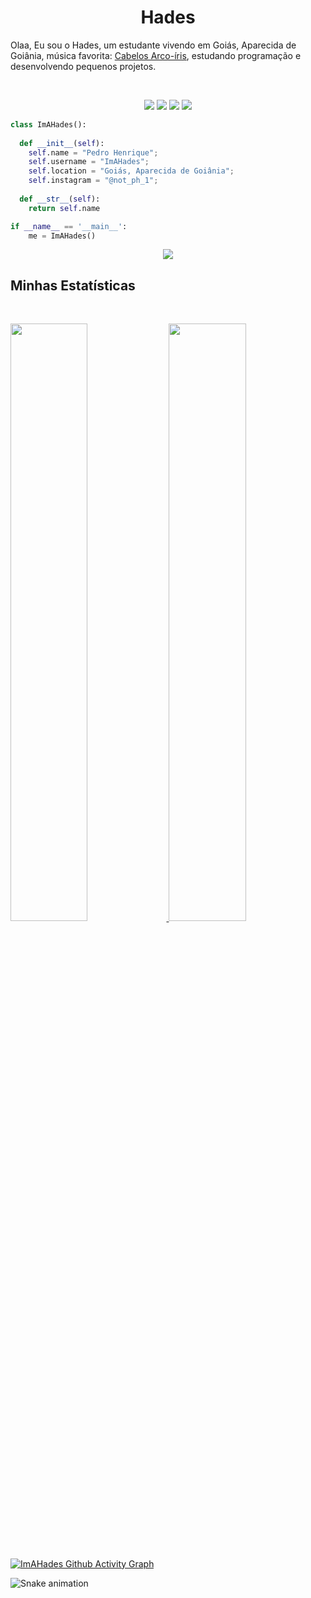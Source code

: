 <h1 align="center">
  <b>Hades</b>
</h1>

Olaa, Eu sou o Hades, um estudante vivendo em Goiás, Aparecida de Goiânia, música favorita: 
<a href="https://www.youtube.com/watch?v=_WfBQBbaDZ4">Cabelos Arco-íris</a>, 
estudando programação e desenvolvendo pequenos projetos.

<br>

<p>
<div align="center">
  <img src="https://img.shields.io/badge/-HTML-c58545?style=for-the-badge&logo=html5&logoColor=c58545&labelColor=282828">
  <img src="https://img.shields.io/badge/-CSS-d1a01f?style=for-the-badge&logo=css3&logoColor=d1a01f&labelColor=282828">
  <img src="https://img.shields.io/badge/-Python-98b982?style=for-the-badge&logo=python&logoColor=98b982&labelColor=282828">
  <img src="https://img.shields.io/badge/-Java-98b982?style=for-the-badge&logo=java&logoColor=98b982&labelColor=282828">
</div>
</p>

```python
class ImAHades():
    
  def __init__(self):
    self.name = "Pedro Henrique";
    self.username = "ImAHades";
    self.location = "Goiás, Aparecida de Goiânia";
    self.instagram = "@not_ph_1";
  
  def __str__(self):
    return self.name

if __name__ == '__main__':
    me = ImAHades()
```

<div align="center">
  <a href="https://open.spotify.com/user/31vzxqncbvslztn4rv7hev6yy7qa">
    <img src="https://readme-spotify-tingz.vercel.app/api/now-playing">
  </a>
</div>

<!--
<div align="center">
  <a href="https://open.spotify.com/user/31vzxqncbvslztn4rv7hev6yy7qa">
    <img src="https://spotify-readme-theta-virid.vercel.app/api?scan=true&theme=dark" width="240px">
  </a>
</div>
-->

## Minhas Estatísticas

<br/>
<p align="left">
  <a href="https://www.instagram.com/not_ph_1/">
  <img width="49.5%" src="https://github-readme-stats.vercel.app/api?username=ImAHades&show_icons=true&theme=gruvbox&hide_border=true" />
    <img width="49.5%" src="https://github-readme-streak-stats.herokuapp.com/?user=ImAHades&theme=gruvbox&hide_border=true" />
  </a>
</p>
<br>

[![ImAHades Github Activity Graph](https://activity-graph.herokuapp.com/graph?username=ImAHades)](https://github.com/ashutosh00710/github-readme-activity-graph)

<div> 
  
  ![Snake animation](https://github.com/ImAHades/ImAHades/blob/output/github-contribution-grid-snake.svg)
 
</div>
